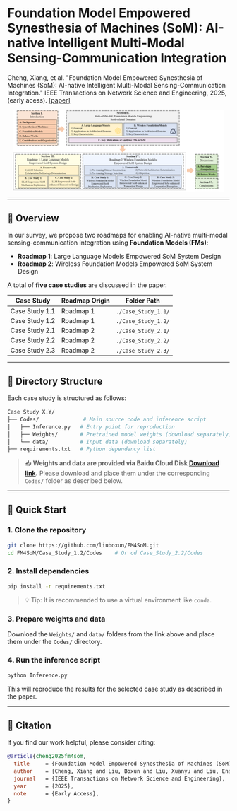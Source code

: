 # Foundation Model Empowered Synesthesia of Machines (SoM): AI-native Intelligent Multi-Modal Sensing-Communication Integration
Cheng, Xiang, et al. "Foundation Model Empowered Synesthesia of Machines (SoM): AI-native Intelligent Multi-Modal Sensing-Communication Integration." IEEE Transactions on Network Science and Engineering, 2025, (early acess). [[paper]](https://arxiv.org/abs/2506.07647)
<br>

<p align="center">
<img src="./pics/Organization.png" width=95%>
<p>

---

## 📌 Overview

In our survey, we propose two roadmaps for enabling AI-native multi-modal sensing-communication integration using **Foundation Models (FMs)**:

- **Roadmap 1**: Large Language Models Empowered SoM System Design  
- **Roadmap 2**: Wireless Foundation Models Empowered SoM System Design  

A total of **five case studies** are discussed in the paper. 

| Case Study         | Roadmap Origin | Folder Path          |
|--------------------|----------------|-----------------------|
| Case Study 1.1     | Roadmap 1      | `./Case_Study_1.1/`   |
| Case Study 1.2     | Roadmap 1      | `./Case_Study_1.2/`   |
| Case Study 2.1     | Roadmap 2      | `./Case_Study_2.1/`   |
| Case Study 2.2     | Roadmap 2      | `./Case_Study_2.2/`   |
| Case Study 2.3     | Roadmap 2      | `./Case_Study_2.3/`   |


---
## 📁 Directory Structure

Each case study is structured as follows:

```bash
Case Study X.Y/
├── Codes/              # Main source code and inference script
│   ├── Inference.py   # Entry point for reproduction
│   ├── Weights/       # Pretrained model weights (download separately)
│   └── data/          # Input data (download separately)
├── requirements.txt   # Python dependency list
```

> 📥 **Weights and data are provided via Baidu Cloud Disk [Download link]( https://pan.baidu.com/s/1hbxZhq3M22rAdH_dbmyAzQ?pwd=PCNI ).** Please download and place them under the corresponding `Codes/` folder as described below.

 
---

## 🚀 Quick Start

### 1. Clone the repository

```bash
git clone https://github.com/liuboxun/FM4SoM.git
cd FM4SoM/Case_Study_1.2/Codes    # Or cd Case_Study_2.2/Codes
```

### 2. Install dependencies

```bash
pip install -r requirements.txt
```

> 💡 Tip: It is recommended to use a virtual environment like `conda`.

### 3. Prepare weights and data

Download the `Weights/` and `data/` folders from the link above and place them under the `Codes/` directory.

### 4. Run the inference script

```bash
python Inference.py
```

This will reproduce the results for the selected case study as described in the paper.

---

## 📄 Citation

If you find our work helpful, please consider citing:

```bibtex
@article{cheng2025fm4som,
  title     = {Foundation Model Empowered Synesthesia of Machines (SoM): AI-native Intelligent Multi-Modal Sensing-Communication Integration},
  author    = {Cheng, Xiang and Liu, Boxun and Liu, Xuanyu and Liu, Ensong and Huang, Ziwei},
  journal   = {IEEE Transactions on Network Science and Engineering},
  year      = {2025},
  note      = {Early Access},
}
```

